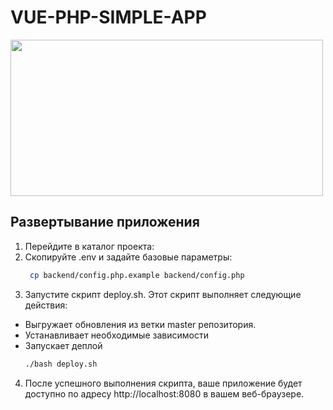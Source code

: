# VUE-PHP-SIMPLE-APP
<img src="https://i.morioh.com/3a1d8badd7.png" width="500" height="250" />

## Развертывание приложения
1. Перейдите в каталог проекта:
2. Скопируйте .env и задайте базовые параметры:
   ```bash
    cp backend/config.php.example backend/config.php
   ```
3. Запустите скрипт deploy.sh. Этот скрипт выполняет следующие действия:

- Выгружает обновления из ветки master репозитория.
- Устанавливает необходимые зависимости
- Запускает деплой
   ```bash
   ./bash deploy.sh
   ```
4. После успешного выполнения скрипта, ваше приложение будет доступно по адресу http://localhost:8080 в вашем веб-браузере.
